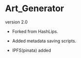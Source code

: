 # Art_Generator
version 2.0


- Forked from HashLips.

- Added metadata saving scripts.

- IPFS(pinata) added


